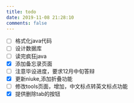 ```yaml
---
title: todo
date: 2019-11-08 21:28:10
comments: false
---
```

- [ ] 格式化java代码
- [ ] 设计数据库
- [ ] 读完疯狂java
- [x] 添加备忘录页面
- [ ] 注意毕设进度，要求12月中旬答辩
- [x] 更新niuke,添加折叠功能
- [ ] 修改tools页面，增加，中文标点转英文标点功能
- [x] 提供删除tab的按钮
